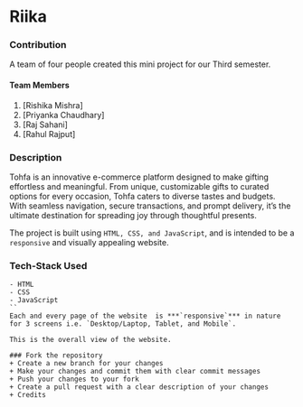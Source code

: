 # Riika

### Contribution

A team of four people created this mini project for our Third semester.
#### Team Members

1. [Rishika Mishra]
2. [Priyanka Chaudhary]
3. [Raj Sahani]
4. [Rahul Rajput]

### Description
Tohfa is an innovative e-commerce platform designed to make gifting effortless and meaningful. From unique, customizable gifts to curated options for every occasion, Tohfa caters to diverse tastes and budgets. With seamless navigation, secure transactions, and prompt delivery, it’s the ultimate destination for spreading joy through thoughtful presents.


The project is built using `HTML, CSS, and JavaScript`, and is intended to be a `responsive` and visually appealing website.

### Tech-Stack Used 
```
- HTML
- CSS
- JavaScript
``
Each and every page of the website  is ***`responsive`*** in nature for 3 screens i.e. `Desktop/Laptop, Tablet, and Mobile`.

This is the overall view of the website.

### Fork the repository
+ Create a new branch for your changes
+ Make your changes and commit them with clear commit messages
+ Push your changes to your fork
+ Create a pull request with a clear description of your changes
+ Credits




